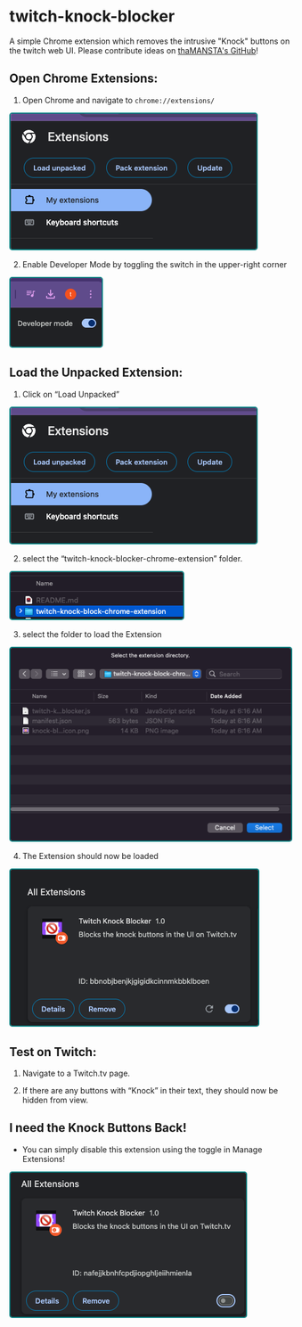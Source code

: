 # twitch-knock-blocker

A simple Chrome extension which removes the intrusive "Knock" buttons on the twitch web UI. 
Please contribute ideas on [thaMANSTA's GitHub](https://github.com/thaMANSTA/twitch-knock-blocker)!

## Open Chrome Extensions:

1. Open Chrome and navigate to `chrome://extensions/`
<img src= "img/load_unpacked_extensions.png" style="border: 2px solid teal; border-radius: 5px;">

2. Enable Developer Mode by toggling the switch in the upper-right corner
<img src= "img/enable_developer_mode.png" style="border: 2px solid teal; border-radius: 5px;">

## Load the Unpacked Extension:

1. Click on “Load Unpacked” 
<img src= "img/load_unpacked_extensions.png" style="border: 2px solid teal; border-radius: 5px;">
 
2. select the “twitch-knock-blocker-chrome-extension” folder.
<img src= "img/find_extension_folder.png" style="border: 2px solid teal; border-radius: 5px;">

3. select the folder to load the Extension
<img src= "img/select_extension_folder.png" style="border: 2px solid teal; border-radius: 5px;">

4. The Extension should now be loaded
<img src= "img/extension_should_be_loaded.png" style="border: 2px solid teal; border-radius: 5px;">

## Test on Twitch:

1. Navigate to a Twitch.tv page.

2. If there are any buttons with “Knock” in their text, they should now be hidden from view.

## I need the Knock Buttons Back!

- You can simply disable this extension using the toggle in Manage Extensions!
<img src= "img/disable_extension.png" style="border: 2px solid teal; border-radius: 5px;">

